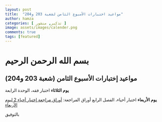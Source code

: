 ```yaml
---
layout: post
title:  "مواعيد اختبارات الأسبوع الثامن لشعبة 203 و204"
author: hamza
categories: [ تذكير, منشور ]
image: assets/images/calender.png
comments: true
tags: [featured]
---
```


# بسم الله الرحمن الرحيم

## مواعيد إختبارات الأسبوع الثامن (شعبة 203 و204)

**يوم الثلاثاء**
اختبار فقه، الوحدة الرابعة

**يوم الأربعاء**
اختبار أحياء، الفصل الرابع
أوراق المراجعة: [أوراق مراجعة إختبار أحياء 2 ليوم الأربعاء](https://quraish.ga/أوراق-عمل-الأحياء-2-لاختبار-يوم-الاربعاء)

بالتوفيق

